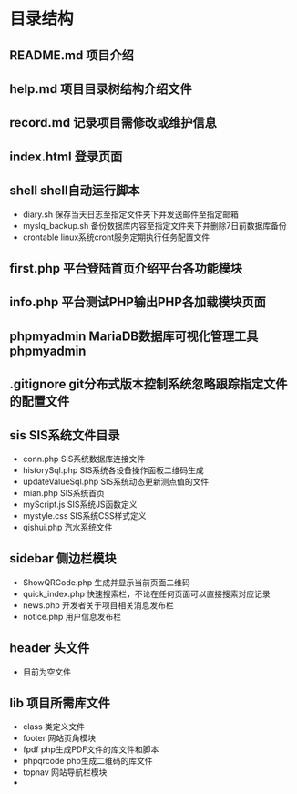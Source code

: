 # 目录结构
## README.md  项目介绍
## help.md  项目目录树结构介绍文件
## record.md  记录项目需修改或维护信息
## index.html  登录页面
## shell   shell自动运行脚本
- diary.sh    保存当天日志至指定文件夹下并发送邮件至指定邮箱
- myslq_backup.sh 备份数据库内容至指定文件夹下并删除7日前数据库备份
- crontable  linux系统cront服务定期执行任务配置文件
## first.php  平台登陆首页介绍平台各功能模块
## info.php  平台测试PHP输出PHP各加载模块页面
## phpmyadmin  MariaDB数据库可视化管理工具phpmyadmin
## .gitignore  git分布式版本控制系统忽略跟踪指定文件的配置文件
## sis  SIS系统文件目录
- conn.php  SIS系统数据库连接文件
- historySql.php SIS系统各设备操作面板二维码生成
- updateValueSql.php  SIS系统动态更新测点值的文件
- mian.php  SIS系统首页
- myScript.js  SIS系统JS函数定义
- mystyle.css  SIS系统CSS样式定义
- qishui.php  汽水系统文件
## sidebar  侧边栏模块
- ShowQRCode.php  生成并显示当前页面二维码
- quick_index.php  快速搜索栏，不论在任何页面可以直接搜索对应记录
- news.php  开发者关于项目相关消息发布栏
- notice.php  用户信息发布栏
## header  头文件
- 目前为空文件
## lib  项目所需库文件
- class  类定义文件
- footer  网站页角模块
- fpdf  php生成PDF文件的库文件和脚本
- phpqrcode  php生成二维码的库文件
- topnav  网站导航栏模块
- 
